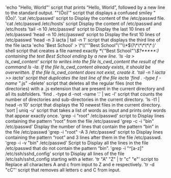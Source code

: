 'echo "Hello, World"' script that prints “Hello, World”, followed by a new line to the standard output.
"\"(Ôo)'" script that displays a confused smiley "(Ôo)'.
'cat /etc/passwd' script to Display the content of the /etc/passwd file.
'cat /etc/passwd /etc/hosts' script Display the content of /etc/passwd and /etc/hosts
'tail -n 10 /etc/passwd' script to Display the last 10 lines of /etc/passwd
'head -n 10 /etc/passwd' script to Display the first 10 lines of /etc/passwd
'head -n 3 iacta | tail -n 1' script that displays the third line of the file iacta
'echo 'Best School' > \\\*\\\\"'\"Best School\"\\'"\\\\\*\$\\\?\\\*\\\*\\\*\\\*\\\*:\)'  shell script that creates a file named exactly \*\\'"Best School"\'\\*$\?\*\*\*\*\*:) containing the text Best School ending by a new line.
'ls -la > ls_cwd_content' script to writes into the file ls_cwd_content the result of the command ls -la. If the file ls_cwd_content already exists, it should be overwritten. If the file ls_cwd_content does not exist, create it.
'tail -n 1 iacta >> iacta' script that duplicates the last line of the file iacta
'find . -type f -name "*.js" -delete' script that deletes all the regular files (not the directories) with a .js extension that are present in the current directory and all its subfolders.
'find . -type d -not -name '.' | wc -l' script that counts the number of directories and sub-directories in the current directory.
'ls -t1 | head -n 10' script that displays the 10 newest files in the current directory.
'sort | uniq -u'   script that takes a list of words as input and prints only words that appear exactly once.
'grep -i "root" /etc/passwd' script to Display lines containing the pattern “root” from the file /etc/passwd
'grep -c -i "bin" /etc/passwd' Display the number of lines that contain the pattern “bin” in the file /etc/passwd
'grep -i "root" -A 3 /etc/passwd' script to Display lines containing the pattern “root” and 3 lines after them in the file /etc/passwd.
'grep -i -v "bin" /etc/passwd' Script to Display all the lines in the file /etc/passwd that do not contain the pattern “bin”.
'grep -i "^[a-z]" /etc/ssh/sshd_config' script to Display all lines of the file /etc/ssh/sshd_config starting with a letter.
'tr "A" "Z" | tr "c" "e"'  script to Replace all characters A and c from input to Z and e respectively.
'tr -d "cC"'  script that removes all letters c and C from input.

